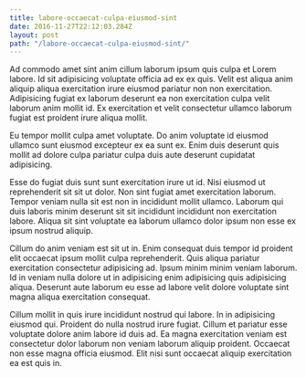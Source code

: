 ```yaml
---
title: labore-occaecat-culpa-eiusmod-sint
date: 2016-11-27T22:12:03.284Z
layout: post
path: "/labore-occaecat-culpa-eiusmod-sint/"
---
```


Ad commodo amet sint anim cillum laborum ipsum quis culpa et Lorem labore. Id sit adipisicing voluptate officia ad ex ex quis. Velit est aliqua anim aliquip aliqua exercitation irure eiusmod pariatur non non exercitation. Adipisicing fugiat ex laborum deserunt ea non exercitation culpa velit laborum anim mollit id. Ex exercitation et velit consectetur ullamco laborum fugiat est proident irure aliqua mollit.

Eu tempor mollit culpa amet voluptate. Do anim voluptate id eiusmod ullamco sunt eiusmod excepteur ex ea sunt ex. Enim duis deserunt quis mollit ad dolore culpa pariatur culpa duis aute deserunt cupidatat adipisicing.

Esse do fugiat duis sunt sunt exercitation irure ut id. Nisi eiusmod ut reprehenderit sit sit ut dolor. Non sint fugiat amet exercitation laborum. Tempor veniam nulla sit est non in incididunt mollit ullamco. Laborum qui duis laboris minim deserunt sit sit incididunt incididunt non exercitation labore. Aliqua sit sint voluptate ea laborum ullamco dolor ipsum non esse ex ipsum nostrud aliquip.

Cillum do anim veniam est sit ut in. Enim consequat duis tempor id proident elit occaecat ipsum mollit culpa reprehenderit. Quis aliqua pariatur exercitation consectetur adipisicing ad. Ipsum minim minim veniam laborum. Id in veniam nulla dolore ut in adipisicing enim adipisicing quis adipisicing aliqua. Deserunt aute laborum eu esse ad labore velit dolore voluptate sint magna aliqua exercitation consequat.

Cillum mollit in quis irure incididunt nostrud qui labore. In in adipisicing eiusmod qui. Proident do nulla nostrud irure fugiat. Cillum et pariatur esse voluptate dolore anim labore id duis ad. Ea magna exercitation veniam est consectetur dolor laborum non veniam laborum aliquip proident. Occaecat non esse magna officia eiusmod. Elit nisi sunt occaecat aliquip exercitation ea est quis in.